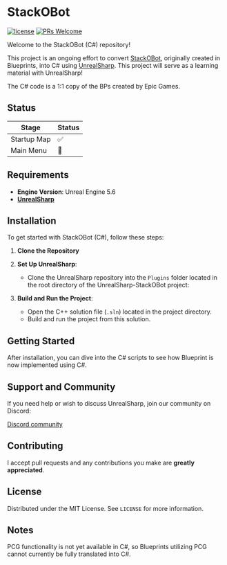 # StackOBot

[![license](https://img.shields.io/badge/license-MIT-blue)](https://opensource.org/license/mit)
[![PRs Welcome](https://img.shields.io/badge/PRs-welcome-blue.svg)](https://github.com/GameMill/StackOBot/pulls)


Welcome to the StackOBot (C#) repository! 

This project is an ongoing effort to convert [StackOBot](https://dev.epicgames.com/community/learning/paths/yG/stack-o-bot), originally created in Blueprints, into C# using [UnrealSharp](https://github.com/UnrealSharp/UnrealSharp). This project will serve as a learning material with UnrealSharp!

The C# code is a 1:1 copy of the BPs created by Epic Games.

## Status
| Stage | Status |
| -------- | ------- |
| Startup Map | :white_check_mark: |
| Main Menu | :white_square_button: |





## Requirements

- **Engine Version**: Unreal Engine 5.6
- [**UnrealSharp**](https://github.com/UnrealSharp/UnrealSharp)

## Installation

To get started with StackOBot (C#), follow these steps:

1. **Clone the Repository**

2. **Set Up UnrealSharp**:
    - Clone the UnrealSharp repository into the `Plugins` folder located in the root directory of the UnrealSharp-StackOBot project:

3. **Build and Run the Project**:
    - Open the C++ solution file (`.sln`) located in the project directory.
    - Build and run the project from this solution.

## Getting Started

After installation, you can dive into the C# scripts to see how Blueprint is now implemented using C#.

## Support and Community

If you need help or wish to discuss UnrealSharp, join our community on Discord:

[Discord community](https://discord.gg/HQuJUYFxeV)

## Contributing
I accept pull requests and any contributions you make are **greatly appreciated**.

## License
Distributed under the MIT License. See `LICENSE` for more information.

## Notes

PCG functionality is not yet available in C#, so Blueprints utilizing PCG cannot currently be fully translated into C#.
